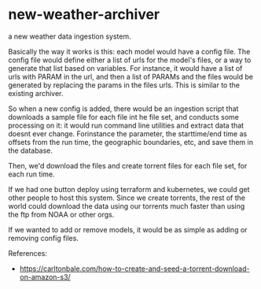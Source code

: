 # new-weather-archiver

a new weather data ingestion system.

Basically the way it works is this: each model would have a config file. The config file would define either a list of urls for the model's files, or a way to generate that list based on variables. For instance, it would have a list of urls with PARAM in the url, and then a list of PARAMs and the files would be generated by replacing the params in the files urls. This is similar to the existing archiver.

So when a new config is added, there would be an ingestion script that downloads a sample file for each file int he file set, and conducts some processing on it: it would run command line utilities and extract data that doesnt ever change. Forinstance the parameter, the starttime/end time as offsets from the run time, the geographic boundaries, etc, and save them in the database.

Then, we'd download the files and create torrent files for each file set, for each run time.

If we had one button deploy using terraform and kubernetes, we could get other people to host this system. Since we create torrents, the rest of the world could download the data using our torrents much faster than using the ftp from NOAA or other orgs.

If we wanted to add or remove models, it would be as simple as adding or removing config files.

References:

- https://carltonbale.com/how-to-create-and-seed-a-torrent-download-on-amazon-s3/
